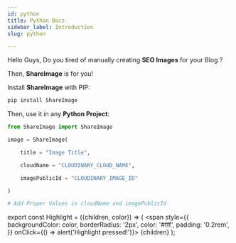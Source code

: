 ```yaml
---
id: python
title: Python Docs
sidebar_label: Introduction
slug: python

---
```

Hello Guys, Do you tired of manually creating **SEO Images** for your Blog ?

Then, **ShareImage** is for you!

Install **ShareImage** with PIP:

```sh
pip install ShareImage
```

Then, use it in any **Python Project**:

```py
from ShareImage import ShareImage

image = ShareImage(

    title = "Image Title",

    cloudName = "CLOUDINARY_CLOUD_NAME",

    imagePublicId = "CLOUDINARY_IMAGE_ID"

)

# Add Proper Values in cloudName and imagePublicId
```

export const Highlight = ({children, color}) => ( <span style={{ backgroundColor: color, borderRadius: '2px', color: '#fff', padding: '0.2rem', }} onClick={() => alert('Highlight pressed!')}> {children} );